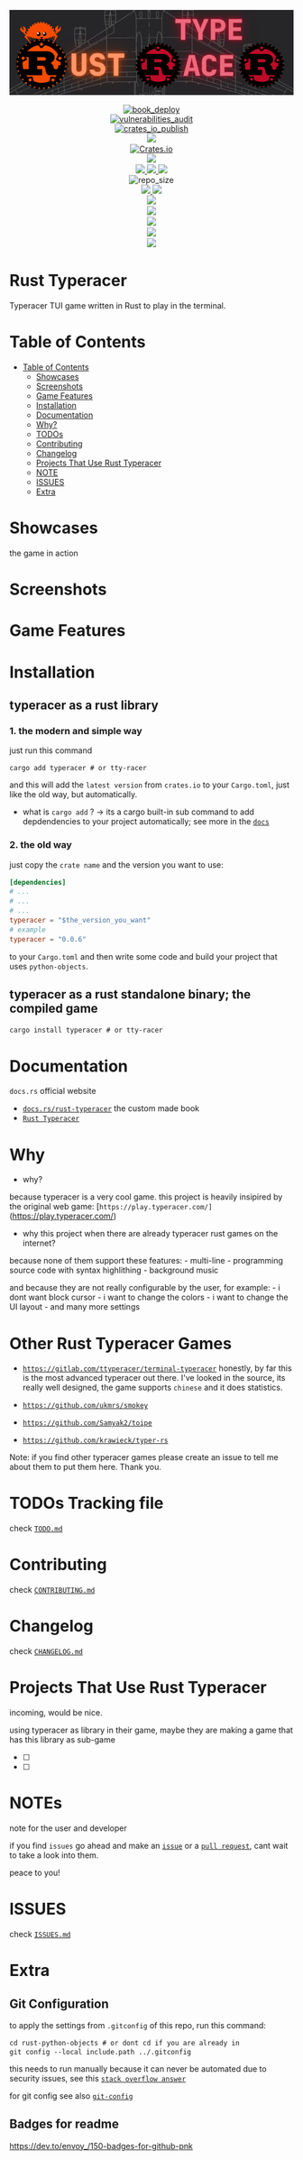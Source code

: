
![logo](https://github.com/alexzanderr/rust-typeracer/blob/main/static/img/logo/rust-typeracer-logo.png?raw=True)


<p align="center">
    <a href="https://alexzanderr.github.io/rust-python-objects/book/index.html">
        <img src="https://github.com/alexzanderr/rust-python-objects/actions/workflows/deploy_book.yaml/badge.svg" alt="book_deploy">
    </a>
    <br>
    <a href="">
        <img src="https://github.com/alexzanderr/rust-python-objects/actions/workflows/vulnerabilities_audit.yaml/badge.svg" alt="vulnerabilities_audit">
    </a>
    <br>
    <a href="https://crates.io/crates/python-objects">
        <img src="https://github.com/alexzanderr/rust-python-objects/actions/workflows/crates_io_publish.yaml/badge.svg" alt="crates_io_publish">
    </a>
    <br>
    <a href="https://docs.rs/python-objects/latest/python/">
        <img src="https://img.shields.io/badge/docs.rs-python-objects">
    </a>
    <br>
    <a href="https://crates.io/crates/python-objects">
        <img src="https://img.shields.io/crates/v/python-objects.svg" alt="Crates.io">
    </a>
    <br>
    <a href="https://choosealicense.com/licenses/mit/" alt="License: MIT">
        <img src="https://img.shields.io/badge/license-MIT-green.svg" />
    </a>
    <br>
    <a href="">
        <img src="https://img.shields.io/github/stars/alexzanderr/rust-python-objects?style=social">
    </a>
    <a href="">
        <img src="https://img.shields.io/github/forks/alexzanderr/rust-python-objects?style=social">
    </a>
    <a href="">
        <img src="https://img.shields.io/github/watchers/alexzanderr/rust-python-objects?style=social">
    </a>
    <br>
    <a>
        <img src="https://img.shields.io/github/repo-size/alexzanderr/rust-python-objects.svg" alt="repo_size">
    </a>
    <br>
    <a href="">
        <img src="https://img.shields.io/github/last-commit/alexzanderr/rust-python-objects">
    </a>
    <a href="">
        <img src="https://img.shields.io/github/release-date/alexzanderr/rust-python-objects">
    </a>
    <br>
    <a href="https://www.rust-lang.org">
        <img src="https://img.shields.io/badge/rustc-1.60+-yellow?logo=rust">
    </a>
    <br>
    <a href="https://www.rust-lang.org">
        <img src="https://img.shields.io/crates/d/python-objects">
    </a>
    <br>
    <a href="https://www.rust-lang.org">
        <img src="https://img.shields.io/maintenance/yes/2022">
    </a>
    <br>
    <a href="https://www.rust-lang.org">
        <img src="https://img.shields.io/github/contributors/alexzanderr/rust-python-objects">
    </a>
    <br>
    <a href="https://www.rust-lang.org">
        <img src="https://img.shields.io/crates/l/python-objects.svg">
    </a>
</p>

# Rust Typeracer
Typeracer TUI game written in Rust to play in the terminal.


# Table of Contents
- [Table of Contents](#table-of-contents)
    - [Showcases](#showcases)
    - [Screenshots](#screenshots)
    - [Game Features](#game-features)
    - [Installation](#installation)
    - [Documentation](#documentation)
    - [Why?](#why)
    - [TODOs](#todo)
    - [Contributing](#contributing)
    - [Changelog](#changelog)
    - [Projects That Use Rust Typeracer](#projects-that-use-rust-typeracer)
    - [NOTE](#note)
    - [ISSUES](#issues)
    - [Extra](#extra)


# Showcases
the game in action

# Screenshots

# Game Features

# Installation

## typeracer as a rust library
### 1. the modern and simple way

just run this command
```shell
cargo add typeracer # or tty-racer 
```
and this will add the `latest version` from `crates.io` to your `Cargo.toml`, just like the old way, but automatically.

- what is `cargo add` ? -> its a cargo built-in sub command to add depdendencies to your project automatically; see more in the [`docs`](https://doc.rust-lang.org/cargo/commands/cargo-add.html)

### 2. the old way

just copy the `crate name` and the version you want to use:
```toml
[dependencies]
# ...
# ...
# ...
typeracer = "$the_version_you_want"
# example
typeracer = "0.0.6"
```
to your `Cargo.toml` and then write some code and build your project that uses `python-objects`.

## typeracer as a rust standalone binary; the compiled game

```shell
cargo install typeracer # or tty-racer 
```


# Documentation
`docs.rs` official website
- [`docs.rs/rust-typeracer`](https://docs.rs/rust-typeracer/latest)
the custom made book
- [`Rust Typeracer`](https://alexzanderr.github.io/rust-python-objects/index.html)



# Why
- why? 

because typeracer is a very cool game. this project is heavily insipired by the original web game: [`https://play.typeracer.com/]`(https://play.typeracer.com/)

- why this project when there are already typeracer rust games on the internet?

because none of them support these features:
    - multi-line
    - programming source code with syntax highlithing
    - background music

and because they are not really configurable by the user, for example:
    - i dont want block cursor
    - i want to change the colors
    - i want to change the UI layout
    - and many more settings
   


# Other Rust Typeracer Games
- [`https://gitlab.com/ttyperacer/terminal-typeracer`](https://gitlab.com/ttyperacer/terminal-typeracer)
    honestly, by far this is the most advanced typeracer out there.
    I've looked in the source, its really well designed, the game supports `chinese` and it does statistics.


- [`https://github.com/ukmrs/smokey`](https://github.com/ukmrs/smokey)
- [`https://github.com/Samyak2/toipe`](https://github.com/Samyak2/toipe)
- [`https://github.com/krawieck/typer-rs`](https://github.com/krawieck/typer-rs)

Note: if you find other typeracer games please create an issue to tell me about them to put them here. Thank you.



# TODOs Tracking file
check [`TODO.md`](https://github.com/alexzanderr/rust-typeracer/blob/main/TODO.md)





# Contributing
check [`CONTRIBUTING.md`](https://github.com/alexzanderr/rust-typeracer/blob/main/CONTRIBUTING.md
)

# Changelog
check [`CHANGELOG.md`](https://github.com/alexzanderr/rust-typeracer/blob/main/changelog/CHANGELOG.md)

# Projects That Use Rust Typeracer
incoming, would be nice.

using typeracer as library in their game, maybe they are making a game that has this library as sub-game


- [ ]
- [ ]


# NOTEs
note for the user and developer

if you find `issues` go ahead and make an
[`issue`](https://github.com/alexzanderr/rust-typeracer/issues/new)
or a
[`pull request`](https://github.com/alexzanderr/rust-typeracer/compare),
cant wait to take a look into them.

peace to you!

# ISSUES
check [`ISSUES.md`](https://github.com/alexzanderr/rust-typeracer/blob/main/ISSUES.md
)

# Extra

## Git Configuration
to apply the settings from `.gitconfig` of this repo, run this command:
```shell
cd rust-python-objects # or dont cd if you are already in
git config --local include.path ../.gitconfig
```
this needs to run manually because it can never be automated due to security issues, see this [`stack overflow answer`](https://stackoverflow.com/a/18330114/12172291)

for git config see also [`git-config`](https://git-scm.com/docs/git-config#_includes)

## Badges for readme
https://dev.to/envoy_/150-badges-for-github-pnk
